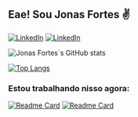  ## Eae! Sou Jonas Fortes ✌️

<!-- badge do linkedIn -->
[![LinkedIn](https://img.shields.io/badge/LinkedIn-0077B5?style=for-the-badge&logo=linkedin&logoColor=white)](https://www.linkedin.com/in/jonas-fortes-2138731a3/)
[![LinkedIn](https://img.shields.io/badge/Gmail-D14836?style=for-the-badge&logo=gmail&logoColor=white)](mailto:jonascforte@alu.ufc.br)

![Jonas Fortes´s GitHub stats](https://github-readme-stats.vercel.app/api?username=jonasfortes12&show_icons=true&theme=radical)

<!-- ### Tecnologias que estou usando atualmente:
<div style ="display: inline_block"><br/>
    <img align="center" alt="img" src="https://img.shields.io/badge/C-00599C?style=for-the-badge&logo=c&logoColor=white"/>
    <img align="center" alt="img" src="https://img.shields.io/badge/Python-3776AB?style=for-the-badge&logo=python&logoColor=white"/>
</div> -->

[![Top Langs](https://github-readme-stats.vercel.app/api/top-langs/?username=jonasfortes12&layout=compact)](https://github.com/anuraghazra/github-readme-stats)

### Estou trabalhando nisso agora:
[![Readme Card](https://github-readme-stats.vercel.app/api/pin/?username=jonasfortes12&repo=Testador_De_Circuitos_Integrados)](https://github.com/JonasFortes12/Testador_De_Circuitos_Integrados)
[![Readme Card](https://github-readme-stats.vercel.app/api/pin/?username=jonasfortes12&repo=Sistema_Supervisorio)](https://github.com/JonasFortes12/Testador_De_Circuitos_Integrados)